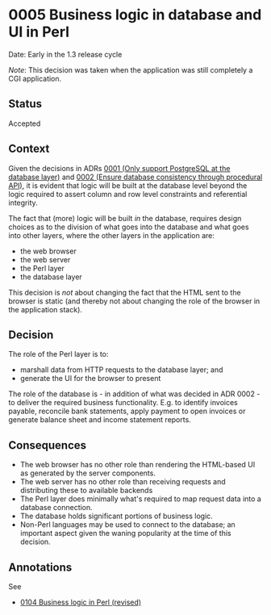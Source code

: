 # 0005 Business logic in database and UI in Perl

Date: Early in the 1.3 release cycle

*Note*: This decision was taken when the application was still
completely a CGI application.

## Status

Accepted

## Context

Given the decisions in ADRs [0001 (Only support PostgreSQL at the database
layer)](./0001-database-restricted-to-postgresql.md) and [0002 (Ensure database
consistency through procedural API)](./0002-database-consistency-procedural-api.md),
it is evident that logic will be built at the database level beyond the logic
required to assert column and row level constraints and referential integrity.

The fact that (more) logic will be built *in* the database, requires design choices
as to the division of what goes into the database and what goes into other layers,
where the other layers in the application are:

 * the web browser
 * the web server
 * the Perl layer
 * the database layer

This decision is *not* about changing the fact that the HTML sent to the
browser is static (and thereby not about changing the role of the browser
in the application stack).

## Decision

The role of the Perl layer is to:

* marshall data from HTTP requests to the database layer; and
* generate the UI for the browser to present

The role of the database is - in addition of what was decided in ADR 0002 - to
deliver the required business functionality.  E.g. to identify invoices payable,
reconcile bank statements, apply payment to open invoices or generate balance
sheet and income statement reports.


## Consequences

- The web browser has no other role than rendering the HTML-based UI as
  generated by the server components.
- The web server has no other role than receiving requests and distributing
  these to available backends
- The Perl layer does minimally what's required to map request data into a
  database connection.
- The database holds significant portions of business logic.
- Non-Perl languages may be used to connect to the database; an important aspect
  given the waning popularity at the time of this decision.

## Annotations

See

* [0104 Business logic in Perl (revised)](./0104-business-logic-in-perl.md)
